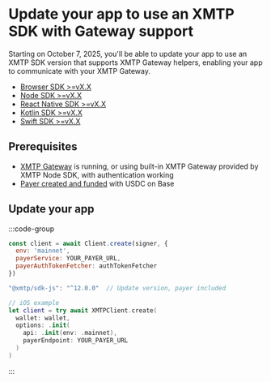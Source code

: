 # Update your app to use an XMTP SDK with Gateway support

Starting on October 7, 2025, you'll be able to update your app to use an XMTP SDK version that supports XMTP Gateway helpers, enabling your app to communicate with your XMTP Gateway.

- [Browser SDK >=vX.X](#TODO)
- [Node SDK >=vX.X](#TODO)
- [React Native SDK >=vX.X](#TODO)
- [Kotlin SDK >=vX.X](#TODO)
- [Swift SDK >=vX.X](#TODO)

## Prerequisites

- [XMTP Gateway](/fund-apps/run-gateway) is running, or using built-in XMTP Gateway provided by XMTP Node SDK, with authentication working
- [Payer created and funded](/fund-apps/fund-payer) with USDC on Base
  
## Update your app

:::code-group

```jsx [Browser]
const client = await Client.create(signer, {
  env: 'mainnet',
  payerService: YOUR_PAYER_URL,
  payerAuthTokenFetcher: authTokenFetcher
})

```

```jsx [Node]
"@xmtp/sdk-js": "^12.0.0"  // Update version, payer included

```

```swift [Swift]
// iOS example
let client = try await XMTPClient.create(
  wallet: wallet,
  options: .init(
    api: .init(env: .mainnet),
    payerEndpoint: YOUR_PAYER_URL
  )
)

```

:::